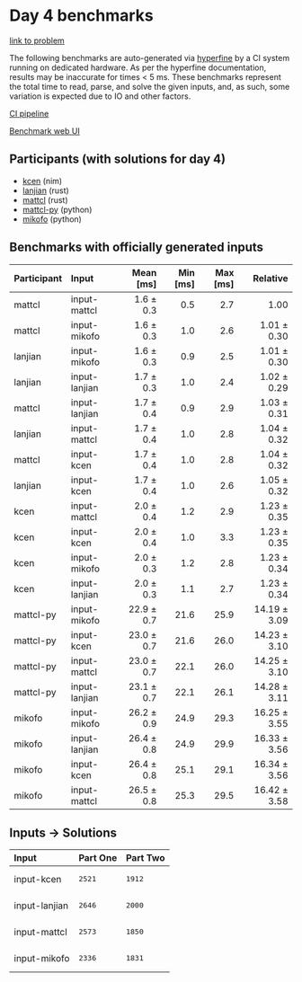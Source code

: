 # Day 4 benchmarks

[link to problem](https://adventofcode.com/2024/day/4)

The following benchmarks are auto-generated via
[hyperfine](https://github.com/sharkdp/hyperfine) by a CI system running on
dedicated hardware. As per the hyperfine documentation, results may be
inaccurate for times < 5 ms. These benchmarks represent the total time to read,
parse, and solve the given inputs, and, as such, some variation is expected due
to IO and other factors.

[CI pipeline](http://ci.papercode.net:8080/teams/main/pipelines/aoc2024)

[Benchmark web UI](https://aoc.ancalagon.black)


## Participants (with solutions for day 4)

- [kcen](https://github.com/kcen/aoc2024) (nim)
- [lanjian](https://github.com/lanjian/aoc-2024) (rust)
- [mattcl](https://github.com/mattcl/aoc2024) (rust)
- [mattcl-py](https://github.com/mattcl/aoc2024-py) (python)
- [mikofo](https://github.com/mikofo/aoc2024) (python)


## Benchmarks with officially generated inputs

| Participant | Input | Mean [ms] | Min [ms] | Max [ms] | Relative |
|:---|:---|---:|---:|---:|---:|
| mattcl | input-mattcl | 1.6 ± 0.3 | 0.5 | 2.7 | 1.00 |
| mattcl | input-mikofo | 1.6 ± 0.3 | 1.0 | 2.6 | 1.01 ± 0.30 |
| lanjian | input-mikofo | 1.6 ± 0.3 | 0.9 | 2.5 | 1.01 ± 0.30 |
| lanjian | input-lanjian | 1.7 ± 0.3 | 1.0 | 2.4 | 1.02 ± 0.29 |
| mattcl | input-lanjian | 1.7 ± 0.4 | 0.9 | 2.9 | 1.03 ± 0.31 |
| lanjian | input-mattcl | 1.7 ± 0.4 | 1.0 | 2.8 | 1.04 ± 0.32 |
| mattcl | input-kcen | 1.7 ± 0.4 | 1.0 | 2.8 | 1.04 ± 0.32 |
| lanjian | input-kcen | 1.7 ± 0.4 | 1.0 | 2.6 | 1.05 ± 0.32 |
| kcen | input-mattcl | 2.0 ± 0.4 | 1.2 | 2.9 | 1.23 ± 0.35 |
| kcen | input-kcen | 2.0 ± 0.4 | 1.0 | 3.3 | 1.23 ± 0.35 |
| kcen | input-mikofo | 2.0 ± 0.3 | 1.2 | 2.8 | 1.23 ± 0.34 |
| kcen | input-lanjian | 2.0 ± 0.3 | 1.1 | 2.7 | 1.23 ± 0.34 |
| mattcl-py | input-mikofo | 22.9 ± 0.7 | 21.6 | 25.9 | 14.19 ± 3.09 |
| mattcl-py | input-kcen | 23.0 ± 0.7 | 21.6 | 26.0 | 14.23 ± 3.10 |
| mattcl-py | input-mattcl | 23.0 ± 0.7 | 22.1 | 26.0 | 14.25 ± 3.10 |
| mattcl-py | input-lanjian | 23.1 ± 0.7 | 22.1 | 26.1 | 14.28 ± 3.11 |
| mikofo | input-mikofo | 26.2 ± 0.9 | 24.9 | 29.3 | 16.25 ± 3.55 |
| mikofo | input-lanjian | 26.4 ± 0.8 | 24.9 | 29.9 | 16.33 ± 3.56 |
| mikofo | input-kcen | 26.4 ± 0.8 | 25.1 | 29.1 | 16.34 ± 3.56 |
| mikofo | input-mattcl | 26.5 ± 0.8 | 25.3 | 29.5 | 16.42 ± 3.58 |


## Inputs -> Solutions

| Input | Part One | Part Two |
|:---|:---|:---|
|input-kcen|<pre>2521</pre>|<pre>1912</pre>|
|input-lanjian|<pre>2646</pre>|<pre>2000</pre>|
|input-mattcl|<pre>2573</pre>|<pre>1850</pre>|
|input-mikofo|<pre>2336</pre>|<pre>1831</pre>|
